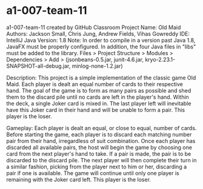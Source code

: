 # a1-007-team-11
a1-007-team-11 created by GitHub Classroom
Project Name: Old Maid
Authors: Jackson Small, Chris Jung, Andrew Fields, Vihas Gowreddy
IDE: IntelliJ
Java Version: 1.8
Note: In order to compile in a version past Java 1.8, JavaFX must be properly configured. In addition, the four Java files in
      "libs" must be added to the library. Files > Project Structure > Modules > Dependencies > Add > (jsonbeans-0.5.jar, junit-4.6.jar,
      kryo-2.23.1-SNAPSHOT-all-debug.jar, minlog-none-1.2.jar)

Description: This project is a simple implementation of the classic game Old Maid. Each player is dealt an equal number of cards to their
              respective hand. The goal of the game is to form as many pairs as possible and shed them to the discard pile until no cards
              are left in the player's hand. Within the deck, a single Joker card is mixed in. The last player left will inevitable have
              this Joker card in their hand and will be unable to form a pair. This player is the loser.

Gameplay: Each player is dealt an equal, or close to equal, number of cards. Before starting the game, each player is to discard each
          matching number pair from their hand, irregardless of suit combination. Once each player has discarded all available pairs,
          the host will begin the game by choosing one card from the next player's hand to take. If a pair is made, the pair is to be
          discarded to the discard pile. The next player will then complete their turn in a similar fashion, picking from the player
          next to him or her, discarding a pair if one is available. The game will continue until only one player is remaining with the
          Joker card left. This player is the loser.
          
